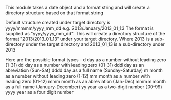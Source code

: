 This module takes a date object and a format string and
will create a directory structure based on that format string

Default structure created under target directory
is yyyy/mmmm/yyyy_mm_dd
e.g. 2013/January/2013_01_13
The format is supplied as "yyyy/yyyy_mm_dd".
This will create a directory structure of the format
"2013/2013_01_13" under your target directory.
Where 2013 is a sub-directory under the target
directory and 2013_01_13 is a sub-directory under
2013

Here are the possible format types -
d    day as a number without leading zero (1-31)
dd   day as a number with leading zero (01-31)
ddd  day as an abreviation (Sun-Sat)
dddd day as a full name (Sunday-Saturday)
m    month as a number without leading zero (1-12)
mm   month as a number with leading zero (01-12)
mmm  month as an abreviation (Jan-Dec)
mmmm month as a full name (January-December)
yy   year as a two-digit number (00-99)
yyyy year as a four digit number


